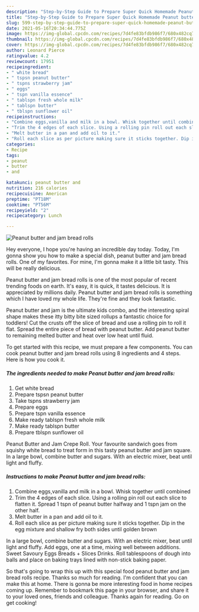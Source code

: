 ```yaml
---
description: "Step-by-Step Guide to Prepare Super Quick Homemade Peanut butter and jam bread rolls"
title: "Step-by-Step Guide to Prepare Super Quick Homemade Peanut butter and jam bread rolls"
slug: 599-step-by-step-guide-to-prepare-super-quick-homemade-peanut-butter-and-jam-bread-rolls
date: 2021-05-16T20:34:44.775Z
image: https://img-global.cpcdn.com/recipes/7d4fe83bfdb986f7/680x482cq70/peanut-butter-and-jam-bread-rolls-recipe-main-photo.jpg
thumbnail: https://img-global.cpcdn.com/recipes/7d4fe83bfdb986f7/680x482cq70/peanut-butter-and-jam-bread-rolls-recipe-main-photo.jpg
cover: https://img-global.cpcdn.com/recipes/7d4fe83bfdb986f7/680x482cq70/peanut-butter-and-jam-bread-rolls-recipe-main-photo.jpg
author: Leonard Pierce
ratingvalue: 4.2
reviewcount: 17951
recipeingredient:
- " white bread"
- " tspsn peanut butter"
- " tspns strawberry jam"
- " eggs"
- " tspn vanilla essence"
- " tablspn fresh whole milk"
- " tablspn butter"
- " tblspn sunflower oil"
recipeinstructions:
- "Combine eggs,vanilla and milk in a bowl. Whisk together until combined"
- "Trim the 4 edges of each slice. Using a rolling pin roll out each slice to flatten it. Spread 1 tspn of peanut butter halfway and 1 tspn jam on the other half."
- "Melt butter in a pan and add oil to it."
- "Roll each slice as per picture making sure it sticks together. Dip in the egg mixture and shallow fry both sides until golden brown"
categories:
- Recipe
tags:
- peanut
- butter
- and

katakunci: peanut butter and 
nutrition: 216 calories
recipecuisine: American
preptime: "PT18M"
cooktime: "PT56M"
recipeyield: "2"
recipecategory: Lunch

---
```



![Peanut butter and jam bread rolls](https://img-global.cpcdn.com/recipes/7d4fe83bfdb986f7/680x482cq70/peanut-butter-and-jam-bread-rolls-recipe-main-photo.jpg)

Hey everyone, I hope you're having an incredible day today. Today, I'm gonna show you how to make a special dish, peanut butter and jam bread rolls. One of my favorites. For mine, I'm gonna make it a little bit tasty. This will be really delicious.

Peanut butter and jam bread rolls is one of the most popular of recent trending foods on earth. It's easy, it is quick, it tastes delicious. It is appreciated by millions daily. Peanut butter and jam bread rolls is something which I have loved my whole life. They're fine and they look fantastic.

Peanut butter and jam is the ultimate kids combo, and the interesting spiral shape makes these itty bitty bite sized rollups a fantastic choice for toddlers! Cut the crusts off the slice of bread and use a rolling pin to roll it flat. Spread the entire piece of bread with peanut butter. Add peanut butter to remaining melted butter and heat over low heat until fluid.


To get started with this recipe, we must prepare a few components. You can cook peanut butter and jam bread rolls using 8 ingredients and 4 steps. Here is how you cook it.

<!--inarticleads1-->

##### The ingredients needed to make Peanut butter and jam bread rolls:

1. Get  white bread
1. Prepare  tspsn peanut butter
1. Take  tspns strawberry jam
1. Prepare  eggs
1. Prepare  tspn vanilla essence
1. Make ready  tablspn fresh whole milk
1. Make ready  tablspn butter
1. Prepare  tblspn sunflower oil


Peanut Butter and Jam Crepe Roll. Your favourite sandwich goes from squishy white bread to treat form in this tasty peanut butter and jam square. In a large bowl, combine butter and sugars. With an electric mixer, beat until light and fluffy. 

<!--inarticleads2-->

##### Instructions to make Peanut butter and jam bread rolls:

1. Combine eggs,vanilla and milk in a bowl. Whisk together until combined
1. Trim the 4 edges of each slice. Using a rolling pin roll out each slice to flatten it. Spread 1 tspn of peanut butter halfway and 1 tspn jam on the other half.
1. Melt butter in a pan and add oil to it.
1. Roll each slice as per picture making sure it sticks together. Dip in the egg mixture and shallow fry both sides until golden brown


In a large bowl, combine butter and sugars. With an electric mixer, beat until light and fluffy. Add eggs, one at a time, mixing well between additions. Sweet Savoury Eggs Breads + Slices Drinks. Roll tablespoons of dough into balls and place on baking trays lined with non-stick baking paper. 

So that's going to wrap this up with this special food peanut butter and jam bread rolls recipe. Thanks so much for reading. I'm confident that you can make this at home. There is gonna be more interesting food in home recipes coming up. Remember to bookmark this page in your browser, and share it to your loved ones, friends and colleague. Thanks again for reading. Go on get cooking!
